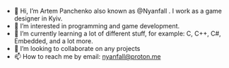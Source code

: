 - 👋 Hi, I’m Artem Panchenko also known as @Nyanfall . I work as a game designer in Kyiv.
- 👀 I’m interested in programming and game development.
- 🌱 I’m currently learning a lot of different stuff, for example: C, C++, C#, Embedded, and a lot more.
- 💞️ I’m looking to collaborate on any projects
- 📫 How to reach me by email: nyanfall@proton.me
<!---
Nyanfall/Nyanfall is a ✨ special ✨ repository because its `README.md` (this file) appears on your GitHub profile.
You can click the Preview link to take a look at your changes.
--->
